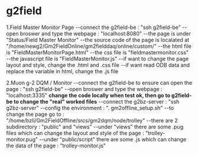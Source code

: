 # g2field

1.Field Master Monitor Page
--connect the g2field-be : "ssh g2field-be"
--open broswer and type the webpage : "localhost:8080"
--the page is under "Status/Field Master Monitor"
--the source code of the page is localated at "/home/newg2/Gm2FieldOnline/gm2fielddaq/online/custom/"
--the html file is "FieldMasterMonitorPage.html"
--the css file is "fieldmastermonitor.css"
--the javascript file is "FieldMasterMonitor.js"
--if want to change the page layout and style, change the .html and .css file
--if want read ODB data and replace the variable in html, change the .js file

2.Muon g-2 DQM / Monitor
--connect the g2field-be to ensure can open the page : "ssh g2field-be"
--open broswer and type the webpage : "localhost:3335"
**change the code locally when test ok, then go to g2field-be to change the "real" worked files**
--connect the g2bz-server : "ssh g2bz-server" 
--config the environment : ". gm2offline_setup.sh"
--to change the page go to : "/home/bzli/Gm2FieldOffline/srcs/gm2dqm/node/trolley"
--there are 2 subdirectory : "public" and "views"
--under "views" there are some .pug files which can change the layout and style of the page : "trolley-monitor.pug"
--under "public/script" there are some .js which can change the data of the page : "trolley-monitor.js"
